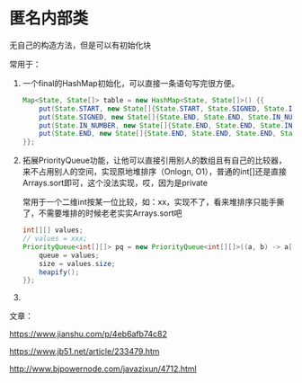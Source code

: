 # 匿名内部类

无自己的构造方法，但是可以有初始化块

常用于：

1. 一个final的HashMap初始化，可以直接一条语句写完很方便。

   ```java
   Map<State, State[]> table = new HashMap<State, State[]>() {{
       put(State.START, new State[]{State.START, State.SIGNED, State.IN_NUMBER, State.END});
       put(State.SIGNED, new State[]{State.END, State.END, State.IN_NUMBER, State.END});
       put(State.IN_NUMBER, new State[]{State.END, State.END, State.IN_NUMBER, State.END});
       put(State.END, new State[]{State.END, State.END, State.END, State.END});
   }};
   ```

   

2. 拓展PriorityQueue功能，让他可以直接引用别人的数组且有自己的比较器，来不占用别人的空间，实现原地堆排序（Onlogn, O1），普通的int[]还是直接Arrays.sort即可，这个没法实现，哎，因为是private

   常用于一个二维int按某一位比较，如：xx，实现不了，看来堆排序只能手撕了，不需要堆排的时候老老实实Arrays.sort吧

   ```java
   int[][] values;
   // values = xxx;
   PriorityQueue<int[][]> pq = new PriorityQueue<int[][]>((a, b) -> a[1] - b[1]) {{
       queue = values;
       size = values.size;
       heapify();
   }};
   ```

3. 



文章：

https://www.jianshu.com/p/4eb6afb74c82

https://www.jb51.net/article/233479.htm

http://www.bjpowernode.com/javazixun/4712.html